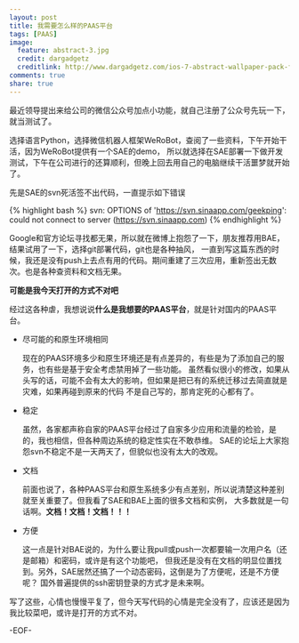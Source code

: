 ```yaml
---
layout: post
title: 我需要怎么样的PAAS平台
tags: [PAAS]
image:
  feature: abstract-3.jpg
  credit: dargadgetz
  creditlink: http://www.dargadgetz.com/ios-7-abstract-wallpaper-pack-for-iphone-5-and-ipod-touch-retina/
comments: true
share: true
---
```


最近领导提出来给公司的微信公众号加点小功能，就自己注册了公众号先玩一下，就当测试了。

选择语言Python，选择微信机器人框架WeRoBot，查阅了一些资料，下午开始干活，因为WeRoBot提供有一个SAE的demo，
所以就选择在SAE部署一下做开发测试，下午在公司进行的还算顺利，但晚上回去用自己的电脑继续干活噩梦就开始了。

先是SAE的svn死活签不出代码，一直提示如下错误

{% highlight bash %}
svn: OPTIONS of 'https://svn.sinaapp.com/geekping': could not connect to server (https://svn.sinaapp.com)
{% endhighlight %}

Google和官方论坛寻找都无果，所以就在微博上抱怨了一下，朋友推荐用BAE，结果试用了一下，选择git部署代码，git也是各种抽风，
一直到写这篇东西的时候，我还是没有push上去点有用的代码。期间重建了三次应用，重新签出无数次。也是各种查资料和文档无果。

**可能是我今天打开的方式不对吧**

经过这各种虐，我想说说**什么是我想要的PAAS平台**，就是针对国内的PAAS平台。

* 尽可能的和原生环境相同

    现在的PAAS环境多少和原生环境还是有点差异的，有些是为了添加自己的服务，也有些是基于安全考虑禁用掉了一些功能。
    虽然看似很小的修改，如果从头写的话，可能不会有太大的影响，但如果是把已有的系统迁移过去简直就是灾难，如果再碰到原来的代码
    不是自己写的，那肯定死的心都有了。

* 稳定
    
    虽然，各家都声称自家的PAAS平台经过了自家多少应用和流量的检验，是的，我也相信，但各种周边系统的稳定性实在不敢恭维。
    SAE的论坛上大家抱怨svn不稳定不是一天两天了，但貌似也没有太大的改观。

* 文档

    前面也说了，各种PAAS平台和原生系统多少有点差别，所以说清楚这种差别就至关重要了。但我看了SAE和BAE上面的很多文档和实例，
    大多数就是一句话啊。**文档！文档！文档！！！**

* 方便
    
    这一点是针对BAE说的，为什么要让我pull或push一次都要输一次用户名（还是邮箱）和密码，或许是有这个功能吧，
    但我还是没有在文档的明显位置找到。另外，SAE居然还搞了一个动态密码，这倒是为了方便呢，还是不方便呢？
    国外普遍提供的ssh密钥登录的方式才是未来啊。

写了这些，心情也慢慢平复了，但今天写代码的心情是完全没有了，应该还是因为我比较菜吧，或许是打开的方式不对。

-EOF-
